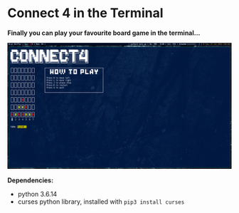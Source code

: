 # Connect 4 in the Terminal

**Finally you can play your favourite board game in the terminal...**

![](./game_play_screenshot.png)

**Dependencies:**

* python 3.6.14
* curses python library, installed with `pip3 install curses`

